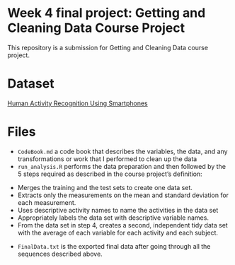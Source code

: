 # Week 4 final project: Getting and Cleaning Data Course Project
This repository is a submission for Getting and Cleaning Data course project.

# Dataset
[Human Activity Recognition Using Smartphones](http://archive.ics.uci.edu/ml/datasets/Human+Activity+Recognition+Using+Smartphones)

# Files
* `CodeBook.md` a code book that describes the variables, the data, and any transformations or work that I performed to clean up the data
* `run_analysis.R` performs the data preparation and then followed by the 5 steps required as described in the course project’s definition:
+ Merges the training and the test sets to create one data set.
+ Extracts only the measurements on the mean and standard deviation for each measurement.
+ Uses descriptive activity names to name the activities in the data set
+ Appropriately labels the data set with descriptive variable names.
+ From the data set in step 4, creates a second, independent tidy data set with the average of each variable for each activity and each subject.
* `FinalData.txt` is the exported final data after going through all the sequences described above.
